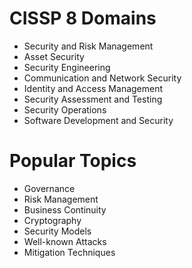 # CISSP 8 Domains
- Security and Risk Management
- Asset Security
- Security Engineering
- Communication and Network Security
- Identity and Access Management
- Security Assessment and Testing
- Security Operations
- Software Development and Security

# Popular Topics
- Governance
- Risk Management
- Business Continuity
- Cryptography
- Security Models
- Well-known Attacks
- Mitigation Techniques

